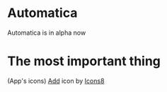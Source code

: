 # Automatica
Automatica is in alpha now

# The most important thing
(App's icons) <a target="_blank" href="https://icons8.com/icon/98/plus-math">Add</a> icon by <a target="_blank" href="https://icons8.com">Icons8</a>